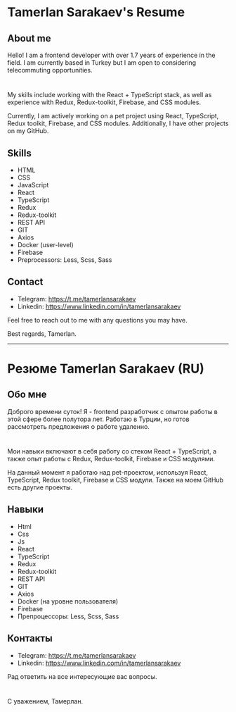 # Tamerlan Sarakaev's Resume

## About me
Hello! 
I am a frontend developer with over 1.7 years of experience in the field. 
I am currently based in Turkey but I am open to considering telecommuting opportunities.
#

My skills include working with the React + TypeScript stack, as well as experience with Redux, Redux-toolkit, Firebase, and CSS modules.

Currently, I am actively working on a pet project using React, TypeScript, Redux toolkit, Firebase, and CSS modules. Additionally, I have other projects on my GitHub.

## Skills
- HTML
- CSS
- JavaScript
- React
- TypeScript
- Redux
- Redux-toolkit
- REST API
- GIT
- Axios
- Docker (user-level)
- Firebase
- Preprocessors: Less, Scss, Sass

## Contact
- Telegram: https://t.me/tamerlansarakaev
- Linkedin: https://www.linkedin.com/in/tamerlansarakaev

Feel free to reach out to me with any questions you may have.

Best regards,
Tamerlan.
_______________________

# Резюме Tamerlan Sarakaev (RU)

## Обо мне
Доброго времени суток! 
Я - frontend разработчик с опытом работы в этой сфере более полутора лет. 
Работаю в Турции, но готов рассмотреть предложения о работе удаленно. 

#
Мои навыки включают в себя работу со стеком React + TypeScript, а также опыт работы с Redux, Redux-toolkit, Firebase и CSS модулями. 

На данный момент я работаю над pet-проектом, используя React, TypeScript, Redux toolkit, Firebase и CSS модули. Также на моем GitHub есть другие проекты.

## Навыки
- Html
- Css
- Js
- React
- TypeScript
- Redux
- Redux-toolkit
- REST API
- GIT
- Axios
- Docker (на уровне пользователя)
- Firebase
- Препроцессоры: Less, Scss, Sass

## Контакты
- Telegram: https://t.me/tamerlansarakaev
- Linkedin: https://www.linkedin.com/in/tamerlansarakaev

Рад ответить на все интересующие вас вопросы.
#
С уважением, Тамерлан.
